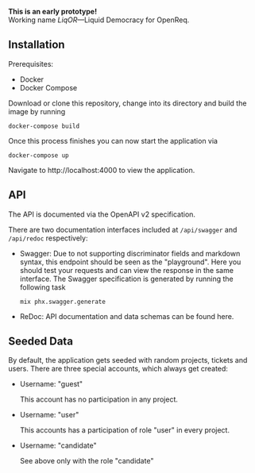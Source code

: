 
**This is an early prototype!**  
Working name _LiqOR_—Liquid Democracy for OpenReq.

## Installation

Prerequisites:

  * Docker
  * Docker Compose

Download or clone this repository, change into its directory and build the image by running

```
docker-compose build
```

Once this process finishes you can now start the application via

```
docker-compose up
```

Navigate to http://localhost:4000 to view the application.

## API

The API is documented via the OpenAPI v2 specification.

There are two documentation interfaces included at `/api/swagger` and `/api/redoc` respectively:

- Swagger:
  Due to not supporting discriminator fields and markdown syntax, this endpoint should be seen as the "playground".
  Here you should test your requests and can view the response in the same interface.
  The Swagger specification is generated by running the following task

  ```
  mix phx.swagger.generate
  ```

- ReDoc:
  API documentation and data schemas can be found here.

## Seeded Data

By default, the application gets seeded with random projects, tickets and users.
There are three special accounts, which always get created:

  * Username: "guest"

    This account has no participation in any project.
  * Username: "user"

    This accounts has a participation of role "user" in every project.
  * Username: "candidate"

    See above only with the role "candidate"

